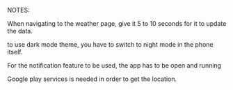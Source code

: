 NOTES:

When navigating to the weather page, give it 5 to 10 seconds for it to update the data.

to use dark mode theme, you have to switch to night mode in the phone itself.

For the notification feature to be used, the app has to be open and running

Google play services is needed in order to get the location.


